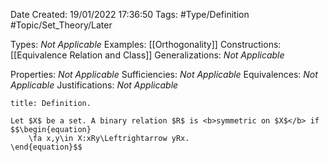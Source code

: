 <div class="topSpace"></div>

Date Created: 19/01/2022 17:36:50
Tags: #Type/Definition #Topic/Set_Theory/Later

Types: <i>Not Applicable</i>
Examples: [[Orthogonality]]
Constructions: [[Equivalence Relation and Class]]
Generalizations: <i>Not Applicable</i>

Properties: <i>Not Applicable</i>
Sufficiencies: <i>Not Applicable</i>
Equivalences: <i>Not Applicable</i>
Justifications: <i>Not Applicable</i>

``` ad-Definition
title: Definition.

Let $X$ be a set. A binary relation $R$ is <b>symmetric on $X$</b> if
$$\begin{equation}
    \fa x,y\in X:xRy\Leftrightarrow yRx.
\end{equation}$$

```
